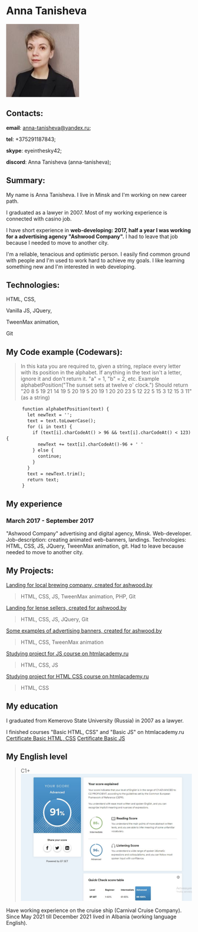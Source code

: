 # Anna Tanisheva

![Anna Tanisheva](assets/8bd28473-025e-42b5-8bb2-cc0a7bcf550a.jpg)

## Contacts:
**email**: anna-tanisheva@yandex.ru;

**tel**: +375291187843;

**skype**: eyeinthesky42;

**discord**: Anna Tanisheva (anna-tanisheva);

## Summary:
My name is Anna Tanisheva. I live in Minsk and I'm working on new career path.

I graduated as a lawyer in 2007. Most of my working experience is connected with casino job.

I have short experience in **web-developing: 2017, half a year I was working for a advertising agency "Ashwood Company".**
I had to leave that job because I needed to move to another city.

I'm a reliable, tenacious and optimistic person. I easily find common ground with people and I'm used to work hard to achieve my goals. I like learning something new and I'm interested in web developing.

## Technologies:
HTML, CSS,

Vanilla JS, JQuery,

TweenMax animation,

Git

## My Code example (Codewars):
>In this kata you are required to, given a string, replace every letter with its position in the alphabet.
If anything in the text isn't a letter, ignore it and don't return it.
"a" = 1, "b" = 2, etc.
Example
alphabetPosition("The sunset sets at twelve o' clock.")
Should return "20 8 5 19 21 14 19 5 20 19 5 20 19 1 20 20 23 5 12 22 5 15 3 12 15 3 11" (as a string)

          function alphabetPosition(text) {
            let newText = '';
            text = text.toLowerCase();
            for (i in text) {
              if (text[i].charCodeAt() > 96 && text[i].charCodeAt() < 123) {
                newText += text[i].charCodeAt()-96 + ' '
              } else {
                continue;
              }
            }
            text = newText.trim();
            return text;
          }

## My experience

### March 2017 - September 2017

"Ashwood Company" advertising and digital agency, Minsk.
Web-developer. Job-description: creating animated web-banners, landings. Technologies: HTML, CSS, JS, JQuery, TweenMax animation, git.
Had to leave because needed to move to another city.

## My Projects:
[Landing for local brewing company, created for ashwood.by](https://github.com/anna-tanisheva/lidskoe)
>HTML, CSS, JS, TweenMax animation, PHP, Git

[Landing for lense sellers, created for ashwood.by](https://github.com/anna-tanisheva/lenses)
>HTML, CSS, JS, JQuery, Git

[Some examples of advertising banners, created for ashwood.by](https://github.com/anna-tanisheva/banners)
>HTML, CSS, TweenMax animation


[Studying project for JS course on htmlacademy.ru](https://github.com/anna-tanisheva/keksobooking)
>HTML, CSS, JS

[Studying project for HTML CSS course on htmlacademy.ru](https://github.com/anna-tanisheva/nerds)
>HTML, CSS

## My education

I graduated from Kemerovo State University (Russia) in 2007 as a lawyer.

I finished courses "Basic HTML, CSS" and "Basic JS" on htmlacademy.ru
[Certificate Basic HTML, CSS](assets/cert_HTML.pdf)
[Certificate Basic JS](assets/cert_JS.pdf)

## My English level

>C1+
![Test results](assets/test_english.JPG)

Have working experience on the cruise ship (Carnival Cruise Company).
Since May 2021 till December 2021 lived in Albania (working language English).
